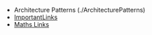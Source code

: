 * Architecture Patterns (./ArchitecturePatterns)
* [ImportantLinks](./ImportantLinks.md)
* [Maths Links](./MathsLinks.md)
